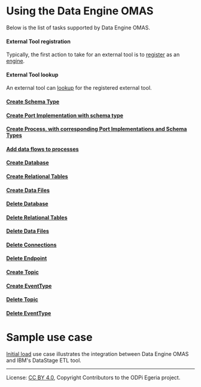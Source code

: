 <!-- SPDX-License-Identifier: CC-BY-4.0 -->
<!-- Copyright Contributors to the ODPi Egeria project. -->


# Using the Data Engine OMAS

Below is the list of tasks supported by Data Engine OMAS.

#### External Tool registration

Typically, the first action to take for an external tool is to [register](register-external-tool.md) as an
[engine](../../../docs/concepts/server-capabilities).

#### External Tool lookup

An external tool can [lookup](lookup-registration-tool.md) for the registered external tool.

#### [Create Schema Type](create-schema-types.md)

#### [Create Port Implementation with schema type](create-port-implementations.md)

#### [Create Process, with corresponding Port Implementations and Schema Types](create-processes.md)

#### [Add data flows to processes](add-data-flows.md)

#### [Create Database](create-databases.md) 

#### [Create Relational Tables](create-relational-tables.md) 

#### [Create Data Files](create-data-files.md)

#### [Delete Database](delete-databases.md)

#### [Delete Relational Tables](delete-relational-tables.md)

#### [Delete Data Files](delete-data-files.md)

#### [Delete Connections](delete-connections.md)

#### [Delete Endpoint](delete-endpoints.md)

#### [Create Topic](create-topics.md)

#### [Create EventType](create-event-types.md)

#### [Delete Topic](delete-topics.md)

#### [Delete EventType](delete-event-types.md)

# Sample use case

[Initial load](initial-load-igc-data-stage.md) use case illustrates the integration between 
Data Engine OMAS and IBM's DataStage ETL tool.

----
License: [CC BY 4.0](https://creativecommons.org/licenses/by/4.0/),
Copyright Contributors to the ODPi Egeria project.